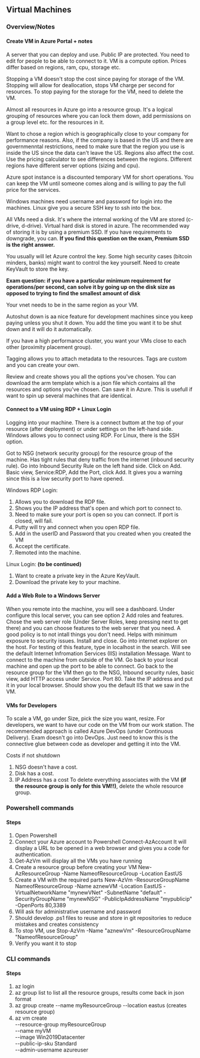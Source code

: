 ## Virtual Machines 

### Overview/Notes

#### Create VM in Azure Portal + notes
A server that you can deploy and use.
Public IP are protected. You need to edit for people to be able to connect to it.
VM is a compute option.
Prices differ based on regions, ram, cpu, storage etc.

Stopping a VM doesn't stop the cost since paying for storage of the VM. Stopping will allow for deallocation, stops VM charge per second for resources. To stop paying for the storage for the VM, need to delete the VM.

Almost all resources in Azure go into a resource group. It's a logical grouping of resources where you can lock them down, add permissions on a group level etc. for the resources in it.

Want to chose a region which is geographically close to your company for performance reasons. Also, if the company is based in the US and there are governmenntal restrictions, need to make sure that the region you use is inside the US since the data can't leave the US. Regions also affect the cost. Use the pricing calculator to see differences between the regions. Different regions have different server options (sizing and cpu).

Azure spot instance is a discounted temporary VM for short operations. You can keep the VM until someone comes along and is willing to pay the full price for the services.

Windows machines need username and password for login into the machines. Linux give you a secure SSH key to ssh into the box.

All VMs need a disk. It's where the internal working of the VM are stored (c-drive, d-drive). Virtual hard disk is stored in azure. The recommended way of storing it is by using a premium SSD. If you have requirements to downgrade, you can. **If you find this question on the exam, Premium SSD is the right answer.**

You usually will let Azure control the key. Some high security cases (bitcoin minders, banks) might want to control the key yourself. Need to create KeyVault to store the key.

**Exam question: if you have a particular minimum requirement for operations/per second, can solve it by going up on the disk size as opposed to trying to find the smallest amount of disk**

Your vnet needs to be in the same region as your VM.

Autoshut down is aa nice feature for development machines since you keep paying unless you shut it down. You add the time you want it to be shut down and it will do it automatically.

If you have a high performance cluster, you want your VMs close to each other (proximity placement group).

Tagging allows you to attach metadata to the resources. Tags are custom and you can create your own.

Review and create shows you all the options you've chosen. You can download the arm template which is a json file which contains all the resources and options you've chosen. Can save it in Azure. This is usefull if want to spin up several machines that are identical. 

#### Connect to a VM using RDP + Linux Login
Logging into your machine. There is a connect buttom at the top of your resource (after deployment) or under settings on the left-hand side. Windows allows you to connect using RDP. For Linux, there is the SSH option. 

Got to NSG (network security grooup) for the resource group of the machine. Has tight rules that deny traffic from the internet (inbound security rule). Go into Inbound Security Rule on the left hand side. Click on Add. Basic view, Service:RDP, Add the Port, click Add. It gives you a warning since this is a low security port to have opened.

Windows RDP Login:
1. Allows you to download the RDP file.
2. Shows you the IP address that's open and which port to connect to.
3. Need to make sure your port is open so you can connect. If port is closed, will fail.
4. Putty will try and connect when you open RDP file.
5. Add in the userID and Password that you created when you created the VM
6. Accept the certificate.
7. Remoted into the machine.

Linux Login: **(to be continued)**
1. Want to create a private key in the Azure KeyVault. 
2. Download the private key to your machine.

#### Add a Web Role to a Windows Server
When you remote into the machine, you will see a dashboard. Under configure this local server, you can see option 2 Add roles and features. Chose the web server role (Under Server Roles, keep pressing next to get there) and you can choose features to the web server that you need. A good policy is to not intall things you don't need. Helps with minimum exposure to security issues. Install and close.
Go into internet explorer on the host. For testing of this feature, type in localhost in the search. Will see the default Internet Infromation Services (IIS) installation Message. Want to connect to the machine from outside of the VM. Go back to your local machine and open up the port to be able to connect. Go back to the resource group for the VM then go to the NSG, Inbound security rules, basic view, add HTTP access under Service. Port 80. Take the IP address and put it in your local browser. Should show you the default IIS that we saw in the VM.

#### VMs for Developers
To scale a VM, go under Size, pick the size you want, resize.
For developers, we want to have our code on the VM from our work station. The recommended approach is called Azure DevOps (under Continuous Delivery). Exam doesn't go into DevOps. Just need to know this is the connective glue between code as developer and getting it into the VM.

Costs if not shutdown
1. NSG doesn't have a cost.
2. Disk has a cost. 
3. IP Address has a cost
To delete everything associates with the VM **(if the resource group is only for this VM!!)**, delete the whole resource group.

### Powershell commands

#### Steps
1. Open Powershell
2. Connect your Azure account to Powershell
Connect-AzAccount
It will display a URL to be opened in a web browser and gives you a code for authentication.
3. Get-AzVm will display all the VMs you have running
4. Create a resource group before creating your VM
New-AzResourceGroup -Name NameofResourceGroup -Location EastUS
5. Create a VM with the required parts
New-AzVm -ResourceGroupName NameofResourceGroup -Name aznewVM -Location EastUS -VirtualNetworkName "mynewVNet" -SubnetName "default" -SecurityGroupName "mynewNSG" -PublicIpAddressName "mypublicip" -OpenPorts 80,3389
6. Will ask for administrative username and password
7. Should develop .ps1 files to reuse and store in git repositories to reduce mistakes and creates consistency
8. To stop VM, use Stop-AzVm -Name "aznewVm" -ResourceGroupName "NameofResourceGroup"
9. Verify you want it to stop


### CLI commands

#### Steps
1. az login
2. az group list to list all the resource groups, results come back in json format
3. az group create --name myResourceGroup --location eastus (creates resource group)
4. az vm create \
    --resource-group myResourceGroup \
    --name myVM \
    --image Win2019Datacenter \
    --public-ip-sku Standard \
    --admin-username azureuser


